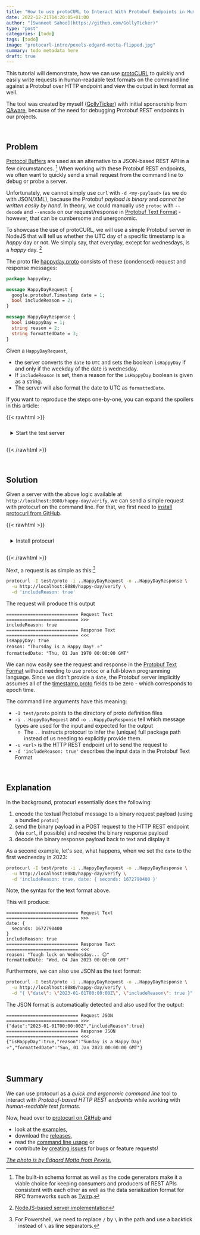 ```yaml
---
title: "How to use protoCURL to Interact With Protobuf Endpoints in Human-Readable Text Formats"
date: 2022-12-21T14:20:05+01:00
author: "[Swaneet Sahoo](https://github.com/GollyTicker)"
type: "post"
categories: [todo]
tags: [todo]
image: "protocurl-intro/pexels-edgard-motta-flipped.jpg"
summary: todo metadata here
draft: true
---
```


This tutorial will demonstrate, how we can use [protoCURL](https://github.com/qaware/protocurl) to quickly and easily write requests in human-readable text formats on the command line against a Protobuf over HTTP endpoint and view the output in text format as well.

The tool was created by myself ([GollyTicker](https://github.com/GollyTicker)) with initial sponsorship from [QAware](https://qaware.de), because of the need for debugging Protobuf REST endpoints in our projects.

&nbsp; <!-- add artificial spacing -->
## Problem

[Protocol Buffers](https://developers.google.com/protocol-buffers) are used as an alternative to a JSON-based REST API in a few circumstances. [^protobuf-uses]
When working with these Protobuf REST endpoints, we often want to quickly send a small request from the command line to debug or probe a server.

Unfortunately, we cannot simply use `curl` with `-d <my-payload>` (as we do with JSON/XML), because the Protobuf *payload is binary* and *cannot be written easily by hand*. In theory, we could manually use `protoc` with `--decode` and `--encode` on our request/response in [Protobuf Text Format](https://developers.google.com/protocol-buffers/docs/text-format-spec) - however, that can be cumbersome and unergonomic.

To showcase the use of protoCURL, we will use a simple Protobuf server in NodeJS that will tell us whether the UTC day of a specific timestamp is a *happy* day or not. We simply say, that everyday, except for wednesdays, is a *happy* day. [^test-server-code]

The proto file [happyday.proto](https://github.com/qaware/protocurl/blob/main/test/proto/happyday.proto) consists of these (condensed) request and response messages:

```protobuf
package happyday;

message HappyDayRequest {
  google.protobuf.Timestamp date = 1;
  bool includeReason = 2;
}

message HappyDayResponse {
  bool isHappyDay = 1;
  string reason = 2;
  string formattedDate = 3;
}
```

Given a `HappyDayRequest`,
* the server converts the `date` to `UTC` and sets the boolean `isHappyDay` if and only if the weekday of the date is wednesday.
* If `includeReason` is set, then a reason for the `isHappyDay` boolean is given as a string.
* The server will also format the date to UTC as `formattedDate`.

If you want to reproduce the steps one-by-one, you can expand the spoilers in this article:

{{< rawhtml >}}
  <details
    style="border:dashed var(--theme) 0.2em;
    border-radius: 1em;
    padding:0.8em;
    margin-bottom:1.2em"
    >
    <summary>Start the test server</summary>
    In your macOS/Linux or Windows MinGW terminal, run:
    <code style="white-space:pre">

  # Clone the repository and enter the directory
  git clone protocurl
  cd protocurl

  # Ensure these are installed and available to you: bash, jq, zip, unzip and curl
  # e.g. sudo apt install bash jq zip unzip curl

  # Download the latest protoc binaries for the tests
  ./release/10-get-protoc-binaries.sh

  # Start server
  (source test/suite/setup.sh && startServer)
  </code>
</details>
{{< /rawhtml >}}

&nbsp; <!-- add artificial spacing -->
## Solution

Given a server with the above logic available at `http://localhost:8080/happy-day/verify`, we can send a simple request with protocurl on the command line. For that, we first need to [install protocurl from GitHub](https://github.com/qaware/protocurl#install).

{{< rawhtml >}}
<details
  style="border:dashed var(--theme) 0.2em;
  border-radius: 1em;
  padding:0.8em;
  margin-bottom:1.2em"
  >
	<summary>Install protocurl</summary>
	<p>
		Simply follow the CLI <a href="https://github.com/qaware/protocurl#install">installation instructions</a>.
		
	</p>
	<p>
  When using windows, run <code>protocurl.exe</code> in Powershell/Cmd instead of MinGW.
	</p>
	<p>
	If you use docker, then in the code blocks in this blog post, use
	<br/>
	<code style="white-space:pre">docker run -v /path/to/proto:/proto qaware/protocurl [...ARGS]</code>
	<br/>
	instead of
  <br/>
	<code style="white-space:pre">protocurl -I /path/to/proto [...ARGS]</code>
	</p>
</details>
{{< /rawhtml >}}

Next, a request is as simple as this:[^powershell-syntax]
```bash
protocurl -I test/proto -i ..HappyDayRequest -o ..HappyDayResponse \
  -u http://localhost:8080/happy-day/verify \
  -d 'includeReason: true'
```

The request will produce this output
```console
=========================== Request Text     =========================== >>>
includeReason: true
=========================== Response Text    =========================== <<<
isHappyDay: true
reason: "Thursday is a Happy Day! ⭐"
formattedDate: "Thu, 01 Jan 1970 00:00:00 GMT"
```

We can now easily see the request and response in the [Protobuf Text Format](https://github.com/qaware/protocurl#protobuf-text-format) without needing to use `protoc` or a full-blown programming language. Since we didn't provide a `date`, the Protobuf server implicitly assumes all of the [timestamp.proto](https://github.com/protocolbuffers/protobuf/blob/main/src/google/protobuf/timestamp.proto) fields to be zero - which corresponds to epoch time.

The command line arguments have this meaning:
* `-I test/proto` points to the directory of proto definition files
* `-i ..HappyDayRequest` and `-o ..HappyDayResponse` tell which message types are used for the input and expected for the output
	* The `..` instructs protocurl to infer the (unique) full package path instead of us needing to explicitly provide them.
* `-u <url>` is the HTTP REST endpoint url to send the request to
* `-d 'includeReason: true'` describes the input data in the Protobuf Text Format

&nbsp; <!-- add artificial spacing -->
## Explanation

In the background, protocurl essentially does the following:
1. encode the textual Protobuf message to a binary request payload (using a bundled `protoc`)
2. send the binary payload in a POST request to the HTTP REST endpoint (via `curl`, if possible) and receive the binary response payload
3. decode the binary response payload back to text and display it

As a second example, let's see, what happens, when we set the `date` to the first wednesday in 2023:
```bash
protocurl -I test/proto -i ..HappyDayRequest -o ..HappyDayResponse \
  -u http://localhost:8080/happy-day/verify \
  -d 'includeReason: true, date: { seconds: 1672790400 }'
```
Note, the syntax for the text format above.

This will produce:
```console
=========================== Request Text     =========================== >>>
date: {
  seconds: 1672790400
}
includeReason: true
=========================== Response Text    =========================== <<<
reason: "Tough luck on Wednesday... 😕"
formattedDate: "Wed, 04 Jan 2023 00:00:00 GMT"
```

Furthermore, we can also use JSON as the text format:
```bash
protocurl -I test/proto -i ..HappyDayRequest -o ..HappyDayResponse \
  -u http://localhost:8080/happy-day/verify \
  -d "{ \"date\": \"2023-01-01T00:00:00Z\", \"includeReason\": true }"
```

The JSON format is automatically detected and also used for the output:
```console
=========================== Request JSON     =========================== >>>
{"date":"2023-01-01T00:00:00Z","includeReason":true}
=========================== Response JSON    =========================== <<<
{"isHappyDay":true,"reason":"Sunday is a Happy Day! ⭐","formattedDate":"Sun, 01 Jan 2023 00:00:00 GMT"}
```

&nbsp; <!-- add artificial spacing -->
## Summary

We can use protocurl as a *quick and ergonomic command line* tool to interact with *Protobuf-based HTTP REST endpoints* while working with *human-readable text formats*.

Now, head over to [protocurl on GitHub](https://github.com/qaware/protocurl) and
* look at the [examples](https://github.com/qaware/protocurl/blob/main/EXAMPLES.md),
* download the [releases](https://github.com/qaware/protocurl/releases),
* read the [command line usage](https://github.com/qaware/protocurl/blob/main/doc/generated.usage.txt) or
* contribute by [creating issues](https://github.com/qaware/protocurl/issues) for bugs or feature requests!

*[The photo is by Edgard Motta from Pexels.](https://www.pexels.com/photo/arrows-on-a-footpath-12081699/)*

[^protobuf-uses]: The built-in schema format as well as the code generators make it a viable choice for keeping consumers and producers of REST APIs consistent with each other as well as the data serialization format for RPC frameworks such as [Twirp](https://github.com/twitchtv/twirp).

[^test-server-code]: [NodeJS-based server implementation](https://github.com/qaware/protocurl/blob/main/test/servers/server.ts)

[^powershell-syntax]: For Powershell, we need to replace `/` by `\` in the path and use a backtick \` instead of `\` as line separators.

